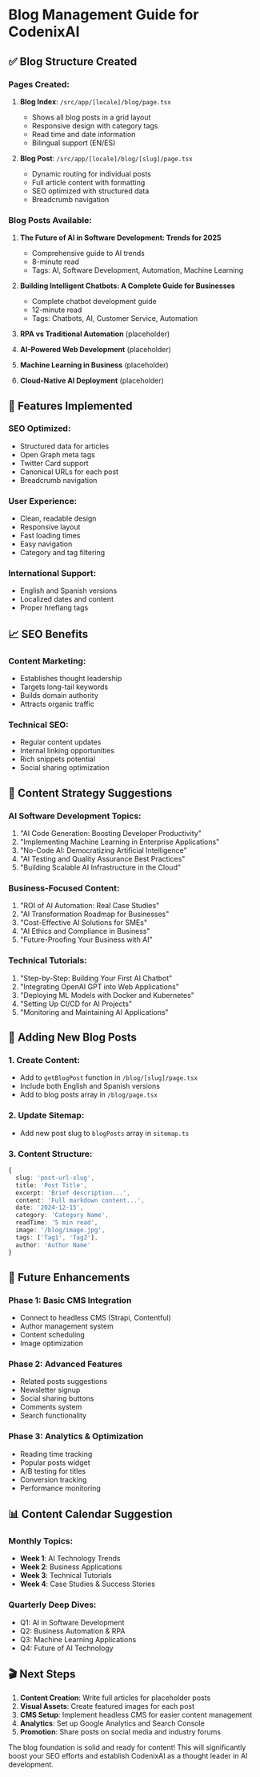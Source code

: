 # Blog Management Guide for CodenixAI

## ✅ Blog Structure Created

### **Pages Created:**
1. **Blog Index**: `/src/app/[locale]/blog/page.tsx`
   - Shows all blog posts in a grid layout
   - Responsive design with category tags
   - Read time and date information
   - Bilingual support (EN/ES)

2. **Blog Post**: `/src/app/[locale]/blog/[slug]/page.tsx`
   - Dynamic routing for individual posts
   - Full article content with formatting
   - SEO optimized with structured data
   - Breadcrumb navigation

### **Blog Posts Available:**
1. **The Future of AI in Software Development: Trends for 2025**
   - Comprehensive guide to AI trends
   - 8-minute read
   - Tags: AI, Software Development, Automation, Machine Learning

2. **Building Intelligent Chatbots: A Complete Guide for Businesses**
   - Complete chatbot development guide
   - 12-minute read
   - Tags: Chatbots, AI, Customer Service, Automation

3. **RPA vs Traditional Automation** (placeholder)
4. **AI-Powered Web Development** (placeholder)
5. **Machine Learning in Business** (placeholder)
6. **Cloud-Native AI Deployment** (placeholder)

## 🚀 Features Implemented

### **SEO Optimized:**
- Structured data for articles
- Open Graph meta tags
- Twitter Card support
- Canonical URLs for each post
- Breadcrumb navigation

### **User Experience:**
- Clean, readable design
- Responsive layout
- Fast loading times
- Easy navigation
- Category and tag filtering

### **International Support:**
- English and Spanish versions
- Localized dates and content
- Proper hreflang tags

## 📈 SEO Benefits

### **Content Marketing:**
- Establishes thought leadership
- Targets long-tail keywords
- Builds domain authority
- Attracts organic traffic

### **Technical SEO:**
- Regular content updates
- Internal linking opportunities
- Rich snippets potential
- Social sharing optimization

## 🎯 Content Strategy Suggestions

### **AI Software Development Topics:**
1. "AI Code Generation: Boosting Developer Productivity"
2. "Implementing Machine Learning in Enterprise Applications"
3. "No-Code AI: Democratizing Artificial Intelligence"
4. "AI Testing and Quality Assurance Best Practices"
5. "Building Scalable AI Infrastructure in the Cloud"

### **Business-Focused Content:**
1. "ROI of AI Automation: Real Case Studies"
2. "AI Transformation Roadmap for Businesses"
3. "Cost-Effective AI Solutions for SMEs"
4. "AI Ethics and Compliance in Business"
5. "Future-Proofing Your Business with AI"

### **Technical Tutorials:**
1. "Step-by-Step: Building Your First AI Chatbot"
2. "Integrating OpenAI GPT into Web Applications"
3. "Deploying ML Models with Docker and Kubernetes"
4. "Setting Up CI/CD for AI Projects"
5. "Monitoring and Maintaining AI Applications"

## 📝 Adding New Blog Posts

### **1. Create Content:**
- Add to `getBlogPost` function in `/blog/[slug]/page.tsx`
- Include both English and Spanish versions
- Add to blog posts array in `/blog/page.tsx`

### **2. Update Sitemap:**
- Add new post slug to `blogPosts` array in `sitemap.ts`

### **3. Content Structure:**
```typescript
{
  slug: 'post-url-slug',
  title: 'Post Title',
  excerpt: 'Brief description...',
  content: 'Full markdown content...',
  date: '2024-12-15',
  category: 'Category Name',
  readTime: '5 min read',
  image: '/blog/image.jpg',
  tags: ['Tag1', 'Tag2'],
  author: 'Author Name'
}
```

## 🔧 Future Enhancements

### **Phase 1: Basic CMS Integration**
- Connect to headless CMS (Strapi, Contentful)
- Author management system
- Content scheduling
- Image optimization

### **Phase 2: Advanced Features**
- Related posts suggestions
- Newsletter signup
- Social sharing buttons
- Comments system
- Search functionality

### **Phase 3: Analytics & Optimization**
- Reading time tracking
- Popular posts widget
- A/B testing for titles
- Conversion tracking
- Performance monitoring

## 📊 Content Calendar Suggestion

### **Monthly Topics:**
- **Week 1**: AI Technology Trends
- **Week 2**: Business Applications
- **Week 3**: Technical Tutorials
- **Week 4**: Case Studies & Success Stories

### **Quarterly Deep Dives:**
- Q1: AI in Software Development
- Q2: Business Automation & RPA
- Q3: Machine Learning Applications
- Q4: Future of AI Technology

## 🎬 Next Steps

1. **Content Creation**: Write full articles for placeholder posts
2. **Visual Assets**: Create featured images for each post
3. **CMS Setup**: Implement headless CMS for easier content management
4. **Analytics**: Set up Google Analytics and Search Console
5. **Promotion**: Share posts on social media and industry forums

The blog foundation is solid and ready for content! This will significantly boost your SEO efforts and establish CodenixAI as a thought leader in AI development.